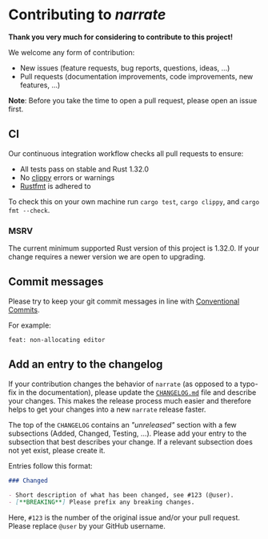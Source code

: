 # Contributing to *narrate*

**Thank you very much for considering to contribute to this project!**

We welcome any form of contribution:

- New issues (feature requests, bug reports, questions, ideas, ...)
- Pull requests (documentation improvements, code improvements, new features,
  ...)

**Note**: Before you take the time to open a pull request, please open an issue
first.

## CI

Our continuous integration workflow checks all pull requests to ensure:

- All tests pass on stable and Rust 1.32.0
- No [clippy](https://github.com/rust-lang/rust-clippy) errors or warnings
- [Rustfmt](https://github.com/rust-lang/rustfmt) is adhered to

To check this on your own machine run `cargo test`, `cargo clippy`, and `cargo
fmt --check`.

### MSRV

The current minimum supported Rust version of this project is 1.32.0. If your
change requires a newer version we are open to upgrading.

## Commit messages

Please try to keep your git commit messages in line with [Conventional
Commits](https://www.conventionalcommits.org/en/v1.0.0/).

For example:

```gitcommit
feat: non-allocating editor
```

## Add an entry to the changelog

If your contribution changes the behavior of `narrate` (as opposed to a typo-fix
in the documentation), please update the [`CHANGELOG.md`](CHANGELOG.md) file and
describe your changes. This makes the release process much easier and therefore
helps to get your changes into a new `narrate` release faster.

The top of the `CHANGELOG` contains an *"unreleased"* section with a few
subsections (Added, Changed, Testing, …). Please add your entry to the subsection
that best describes your change. If a relevant subsection does not yet exist, please
create it.

Entries follow this format:

```md
### Changed

- Short description of what has been changed, see #123 (@user).
- [**BREAKING**] Please prefix any breaking changes.
```

Here, `#123` is the number of the original issue and/or your pull request.
Please replace `@user` by your GitHub username.
